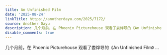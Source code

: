 ```yaml
---
title: An Unfinished Film
date: '2025-08-24'
linkTitle: https://anotherdayu.com/2025/7172/
source: Another Dayu
description: 几个月前，在 Phoenix Picturehouse 观看了娄烨导的《An Unfinished Film》 ...
disable_comments: true
---
```

几个月前，在 Phoenix Picturehouse 观看了娄烨导的《An Unfinished Film》 ...